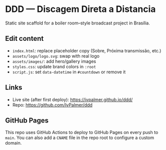 # DDD — Discagem Direta a Distancia

Static site scaffold for a boiler room–style broadcast project in Brasília.

## Edit content
- `index.html`: replace placeholder copy (Sobre, Próxima transmissão, etc.)
- `assets/logo/logo.svg`: swap with real logo
- `assets/images/`: add hero/gallery images
- `styles.css`: update brand colors in `:root`
- `script.js`: set `data-datetime` in `#countdown` or remove it

## Links
- Live site (after first deploy): https://ivpalmer.github.io/ddd/
- Repo: https://github.com/IvPalmer/ddd

## GitHub Pages
This repo uses GitHub Actions to deploy to GitHub Pages on every push to `main`.
You can also add a `CNAME` file in the repo root to configure a custom domain.
